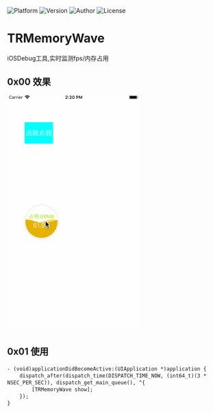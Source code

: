 
![Platform](https://img.shields.io/badge/Platform-iOS-ff69b4.svg)
![Version](https://img.shields.io/badge/Version-0.1.4-brightgreen.svg)
![Author](https://img.shields.io/badge/Author-junqingwuchu-green.svg)
![License](https://img.shields.io/badge/License-MIT-yellow.svg)

# TRMemoryWave
iOSDebug工具,实时监测fps/内存占用

## 0x00 效果
![](TRMemoryWave.gif)


## 0x01 使用
```
- (void)applicationDidBecomeActive:(UIApplication *)application {
    dispatch_after(dispatch_time(DISPATCH_TIME_NOW, (int64_t)(3 * NSEC_PER_SEC)), dispatch_get_main_queue(), ^{
        [TRMemoryWave show];
    });
}
```
